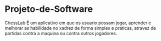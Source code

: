 # Projeto-de-Software

ChessLab
 É um aplicativo em que os usuario possam jogar, aprender e melhorar as habilidade no xadrez de forma simples e praticas, atravez de partidas contra a maquina ou contra outros jogadores.

 
